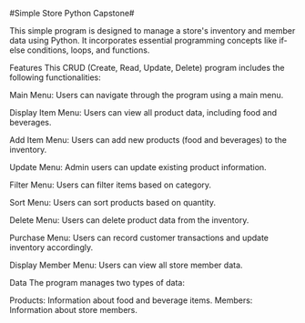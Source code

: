 #Simple Store Python Capstone#


This simple program is designed to manage a store's inventory and member data using Python. It incorporates essential programming concepts like if-else conditions, loops, and functions.

Features
This CRUD (Create, Read, Update, Delete) program includes the following functionalities:

Main Menu: Users can navigate through the program using a main menu.

Display Item Menu: Users can view all product data, including food and beverages.

Add Item Menu: Users can add new products (food and beverages) to the inventory.

Update Menu: Admin users can update existing product information.

Filter Menu: Users can filter items based on category.

Sort Menu: Users can sort products based on quantity.

Delete Menu: Users can delete product data from the inventory.

Purchase Menu: Users can record customer transactions and update inventory accordingly.

Display Member Menu: Users can view all store member data.

Data
The program manages two types of data:

Products: Information about food and beverage items.
Members: Information about store members.
